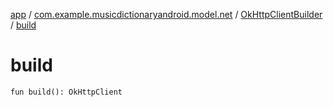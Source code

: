 [app](../../index.md) / [com.example.musicdictionaryandroid.model.net](../index.md) / [OkHttpClientBuilder](index.md) / [build](./build.md)

# build

`fun build(): OkHttpClient`